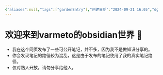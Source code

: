 ```yaml
---
{"aliases":null,"tags":["gardenEntry"],"创建日期":"2024-09-21 16:05","dg-publish":true,"dg-home":true,"permalink":"/0002digital_garden/dg主页/","dgPassFrontmatter":true}
---
```


# 欢迎来到varmeto的obsidian世界 🌱

- 我在这个网页发布了一些可公开笔记，并不多，因为我不是做知识分享的。
- 你会发现笔记的路径较为混乱，这是由于发布的笔记使用了我的真实笔记路径。
- 仅对熟人开放，请勿分享给他人。